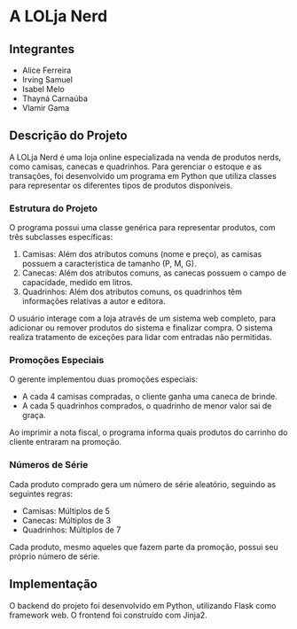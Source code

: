 # A LOLja Nerd

## Integrantes
- Alice Ferreira
- Irving Samuel
- Isabel Melo
- Thayná Carnaúba
- Vlamir Gama

## Descrição do Projeto

A LOLja Nerd é uma loja online especializada na venda de produtos nerds, como camisas, canecas e quadrinhos. Para gerenciar o estoque e as transações, foi desenvolvido um programa em Python que utiliza classes para representar os diferentes tipos de produtos disponíveis.

### Estrutura do Projeto

O programa possui uma classe genérica para representar produtos, com três subclasses específicas:
1. Camisas: Além dos atributos comuns (nome e preço), as camisas possuem a característica de tamanho (P, M, G).
2. Canecas: Além dos atributos comuns, as canecas possuem o campo de capacidade, medido em litros.
3. Quadrinhos: Além dos atributos comuns, os quadrinhos têm informações relativas a autor e editora.

O usuário interage com a loja através de um sistema web completo, para adicionar ou remover produtos do sistema e finalizar compra. O sistema realiza tratamento de exceções para lidar com entradas não permitidas.

### Promoções Especiais

O gerente implementou duas promoções especiais:
- A cada 4 camisas compradas, o cliente ganha uma caneca de brinde.
- A cada 5 quadrinhos comprados, o quadrinho de menor valor sai de graça.

Ao imprimir a nota fiscal, o programa informa quais produtos do carrinho do cliente entraram na promoção.

### Números de Série

Cada produto comprado gera um número de série aleatório, seguindo as seguintes regras:
- Camisas: Múltiplos de 5
- Canecas: Múltiplos de 3
- Quadrinhos: Múltiplos de 7

Cada produto, mesmo aqueles que fazem parte da promoção, possui seu próprio número de série.

## Implementação

O backend do projeto foi desenvolvido em Python, utilizando Flask como framework web. O frontend foi construído com Jinja2.
